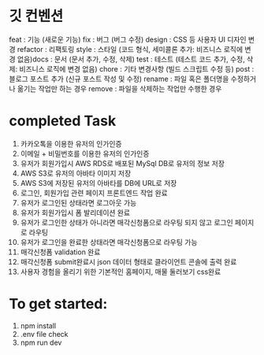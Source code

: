 # 깃 컨벤션

feat : 기능 (새로운 기능)
fix : 버그 (버그 수정)
design : CSS 등 사용자 UI 디자인 변경
refactor : 리팩토링
style : 스타일 (코드 형식, 세미콜론 추가: 비즈니스 로직에 변경 없음)docs : 문서 (문서 추가, 수정, 삭제)
test : 테스트 (테스트 코드 추가, 수정, 삭제: 비즈니스 로직에 변경 없음)
chore : 기타 변경사항 (빌드 스크립트 수정 등)
post : 블로그 포스트 추가 (신규 포스트 작성 및 수정)
rename : 파일 혹은 폴더명을 수정하거나 옮기는 작업만 하는 경우
remove : 파일을 삭제하는 작업만 수행한 경우

# completed Task

1. 카카오톡을 이용한 유저의 인가인증
2. 이메일 + 비밀번호를 이용한 유저의 인가인증
3. 유저가 회원가입시 AWS RDS로 배포된 MySql DB로 유저의 정보 저장
4. AWS S3로 유저의 아바타 이미지 저장
5. AWS S3에 저장된 유저의 아바타를 DB에 URL로 저장
6. 로그인, 회원가입 관련 페이지 프론트엔드 작업 완료
7. 유저가 로그인된 상태라면 로그아웃 가능
8. 유저가 회원가입시 폼 발리데이션 완료
9. 유저가 로그인한 상태가 아니라면 매각신청폼으로 라우팅 되지 않고 로그인 페이지로 라우팅
10. 유저가 로그인을 완료한 상태라면 매각신청폼으로 라우팅 가능
11. 매각신청폼 validation 완료
12. 매각신청폼 submit완료시 json 데이터 형태로 클라이언트 콘솔에 출력 완료
13. 사용자 경험을 올리기 위한 기본적인 홈페이지, 매물 둘러보기 css완료

# To get started:

1. npm install
2. .env file check
3. npm run dev
